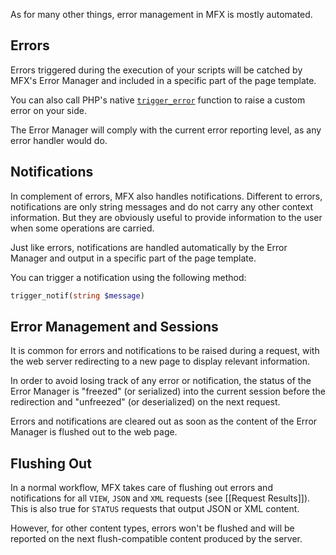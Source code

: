 As for many other things, error management in MFX is mostly automated.

## Errors

Errors triggered during the execution of your scripts will be catched by MFX's Error Manager and included in a specific part of the page template.

You can also call PHP's native [`trigger_error`](https://www.php.net/manual/en/function.trigger-error.php) function to raise a custom error on your side.

The Error Manager will comply with the current error reporting level, as any error handler would do.

## Notifications

In complement of errors, MFX also handles notifications. Different to errors, notifications are only string messages and do not carry any other context information. But they are obviously useful to provide information to the user when some operations are carried.

Just like errors, notifications are handled automatically by the Error Manager and output in a specific part of the page template.

You can trigger a notification using the following method:

```php
trigger_notif(string $message)
```

## Error Management and Sessions

It is common for errors and notifications to be raised during a request, with the web server redirecting to a new page to display relevant information.

In order to avoid losing track of any error or notification, the status of the Error Manager is "freezed" (or serialized) into the current session before the redirection and "unfreezed" (or deserialized) on the next request.

Errors and notifications are cleared out as soon as the content of the Error Manager is flushed out to the web page.

## Flushing Out

In a normal workflow, MFX takes care of flushing out errors and notifications for all `VIEW`, `JSON` and `XML` requests (see [[Request Results]]). This is also true for `STATUS` requests that output JSON or XML content.

However, for other content types, errors won't be flushed and will be reported on the next flush-compatible content produced by the server.
